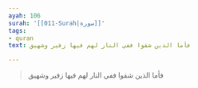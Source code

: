 ```yaml
---
ayah: 106
surah: '[[011-Surah|سورة]]'
tags:
- quran
text: فأما الذين شقوا ففي النار لهم فيها زفير وشهيق

---
```

> فأما الذين شقوا ففي النار لهم فيها زفير وشهيق
